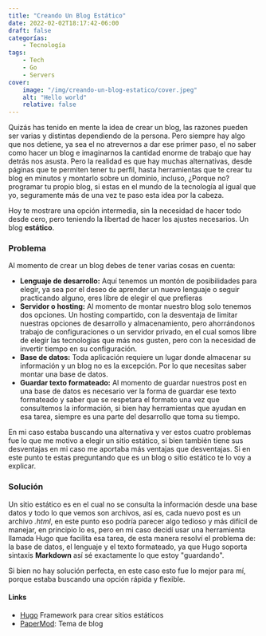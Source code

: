 ```yaml
---
title: "Creando Un Blog Estático"
date: 2022-02-02T18:17:42-06:00
draft: false
categorías:
    - Tecnología
tags:
    - Tech
    - Go
    - Servers
cover:
    image: "/img/creando-un-blog-estatico/cover.jpeg"
    alt: "Hello world"    
    relative: false     
---
```


Quizás has tenido en mente la idea de crear un blog, las razones pueden ser varias y distintas dependiendo de la persona. Pero siempre hay algo que nos detiene, ya sea el no atrevernos a dar ese primer paso, el no saber como hacer un blog e imaginarnos la cantidad enorme de trabajo que hay detrás nos asusta. Pero la realidad es que hay muchas alternativas, desde páginas que te permiten tener tu perfil, hasta herramientas que te crear tu blog en minutos y montarlo sobre un dominio, incluso, ¿Porque no? programar tu propio blog, si estas en el mundo de la tecnología al igual que yo, seguramente más de una vez te paso esta idea por la cabeza.

Hoy te mostrare una opción intermedia, sin la necesidad de hacer todo desde cero, pero teniendo la libertad de hacer los ajustes necesarios. Un blog **estático**.

### Problema

Al momento de crear un blog debes de tener varias cosas en cuenta:

- **Lenguaje de desarrollo:** Aquí tenemos un montón de posibilidades para elegir, ya sea por el deseo de aprender un nuevo lenguaje o seguir practicando alguno, eres libre de elegir el que prefieras  
- **Servidor o hosting:** Al momento de montar nuestro blog solo tenemos dos opciones. Un hosting compartido, con la desventaja de limitar nuestras opciones de desarrollo y almacenamiento, pero ahorrándonos trabajo de configuraciones o un servidor privado, en el cual somos libre de elegir las tecnologías que más nos gusten, pero con la necesidad de invertir tiempo en su configuración.  
- **Base de datos:** Toda aplicación requiere un lugar donde almacenar su información y un blog no es la excepción. Por lo que necesitas saber montar una base de datos.
- **Guardar texto formateado:** Al momento de guardar nuestros post en una base de datos es necesario ver la forma de guardar ese texto formateado y saber que se respetara el formato una vez que consultemos la información, si bien hay herramientas que ayudan en esa tarea, siempre es una parte del desarrollo que toma su tiempo.

En mi caso estaba buscando una alternativa y ver estos cuatro problemas fue lo que me motivo a elegir un sitio estático, si bien también tiene sus desventajas en mi caso me aportaba más ventajas que desventajas. Si en este punto te estas preguntando que es un blog o sitio estático te lo voy a explicar. 

### Solución

Un sitio estático es en el cual no se consulta la información desde una base datos y todo lo que vemos son archivos, así es, cada nuevo post es un archivo *.html*, en este punto eso podría parecer algo tedioso y más difícil de manejar, en principio lo es, pero en mi caso decidí usar una herramienta llamada Hugo que facilita esa tarea, de esta manera resolví el problema de: la base de datos, el lenguaje y el texto formateado, ya que Hugo soporta sintaxis **Markdown** así sé exactamente lo que estoy "guardando".

Si bien no hay solución perfecta, en este caso esto fue lo mejor para mí, porque estaba buscando una opción rápida y flexible. 

#### Links 

- [Hugo](https://gohugo.io/) Framework para crear sitios estáticos
- [PaperMod](https://github.com/adityatelange/hugo-PaperMod/): Tema de blog
